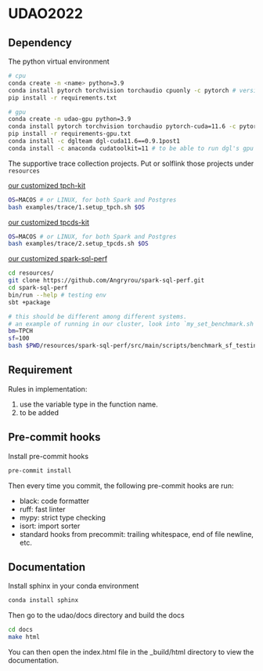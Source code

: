 # UDAO2022

## Dependency 

The python virtual environment
```bash
# cpu
conda create -n <name> python=3.9
conda install pytorch torchvision torchaudio cpuonly -c pytorch # version 1.13.1
pip install -r requirements.txt

# gpu 
conda create -n udao-gpu python=3.9
conda install pytorch torchvision torchaudio pytorch-cuda=11.6 -c pytorch -c nvidia # version 1.13.1
pip install -r requirements-gpu.txt
conda install -c dglteam dgl-cuda11.6==0.9.1post1
conda install -c anaconda cudatoolkit=11 # to be able to run dgl's gpu version


```

The supportive trace collection projects. Put or solflink those projects under `resources`

[our customized tpch-kit][1]
```bash
OS=MACOS # or LINUX, for both Spark and Postgres
bash examples/trace/1.setup_tpch.sh $OS
```

[our customized tpcds-kit][2]
```bash
OS=MACOS # or LINUX, for both Spark and Postgres
bash examples/trace/2.setup_tpcds.sh $OS
```

[our customized spark-sql-perf][3]
```bash
cd resources/
git clone https://github.com/Angryrou/spark-sql-perf.git
cd spark-sql-perf
bin/run --help # testing env
sbt +package

# this should be different among different systems.
# an example of running in our cluster, look into `my_set_benchmark.sh` for more details
bm=TPCH
sf=100
bash $PWD/resources/spark-sql-perf/src/main/scripts/benchmark_sf_testing/my_set_benchmark.sh $bm $sf 
```
   
[1]: https://github.com/Angryrou/tpch-kit
[2]: https://github.com/Angryrou/tpcds-kit
[3]: https://github.com/Angryrou/spark-sql-perf

## Requirement

Rules in implementation:
1. use the variable type in the function name.
2. to be added

## Pre-commit hooks

Install pre-commit hooks
```bash
pre-commit install
```

Then every time you commit, the following pre-commit hooks are run:
- black: code formatter
- ruff: fast linter
- mypy: strict type checking
- isort: import sorter
- standard hooks from precommit: trailing whitespace, end of file newline, etc.

## Documentation

Install sphinx in your conda environment
```bash
conda install sphinx
```
Then go to the udao/docs directory and build the docs
```bash
cd docs
make html
```

You can then open the index.html file in the _build/html directory to view the documentation.